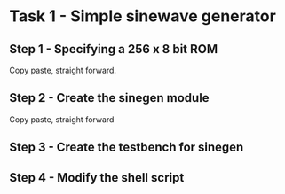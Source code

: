 # Task 1 - Simple sinewave generator
## Step 1 - Specifying a 256 x 8 bit ROM
Copy paste, straight forward.

## Step 2 - Create the sinegen module
Copy paste, straight forward

## Step 3 - Create the testbench for sinegen

## Step 4 - Modify the shell script